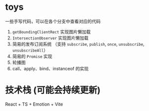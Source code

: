 # toys
一些手写代码，可以在各个分支中查看对应的代码

1. `getBoundingClientRect` 实现图片懒加载
2. `IntersectionObserver` 实现图片懒加载
3. 简易的发布订阅系统 （支持 `subscribe`, `publish`, `once`, `unsubscribe`, `unsubscribeAll`）
4. 简易的 `Promise` 实现
5. 轮播图
6. call、apply、bind、instanceof 的实现

# 技术栈 (可能会持续更新)
React + TS + Emotion + Vite
